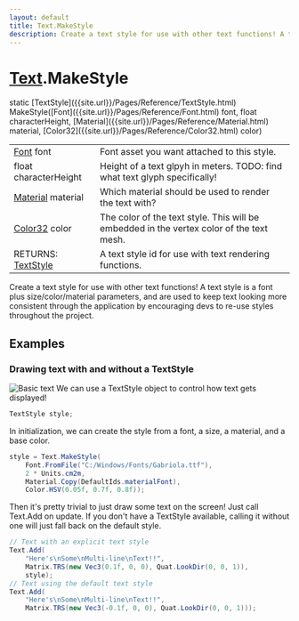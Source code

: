 ```yaml
---
layout: default
title: Text.MakeStyle
description: Create a text style for use with other text functions! A text style is a font plus size/color/material parameters, and are used to keep text looking more consistent through the application by encouraging devs to re-use styles throughout the project.
---
```

# [Text]({{site.url}}/Pages/Reference/Text.html).MakeStyle

<div class='signature' markdown='1'>
static [TextStyle]({{site.url}}/Pages/Reference/TextStyle.html) MakeStyle([Font]({{site.url}}/Pages/Reference/Font.html) font, float characterHeight, [Material]({{site.url}}/Pages/Reference/Material.html) material, [Color32]({{site.url}}/Pages/Reference/Color32.html) color)
</div>

|  |  |
|--|--|
|[Font]({{site.url}}/Pages/Reference/Font.html) font|Font asset you want attached to this style.|
|float characterHeight|Height of a text glpyh in meters. TODO: find what text glyph specifically!|
|[Material]({{site.url}}/Pages/Reference/Material.html) material|Which material should be used to render the text with?|
|[Color32]({{site.url}}/Pages/Reference/Color32.html) color|The color of the text style. This will be embedded in the vertex color of the text mesh.|
|RETURNS: [TextStyle]({{site.url}}/Pages/Reference/TextStyle.html)|A text style id for use with text rendering functions.|

Create a text style for use with other text functions! A text style
is a font plus size/color/material parameters, and are used to keep text looking
more consistent through the application by encouraging devs to re-use styles
throughout the project.




## Examples

### Drawing text with and without a TextStyle
![Basic text]({{site.url}}/img/screenshots/BasicText.jpg)
We can use a TextStyle object to control how text gets displayed!
```csharp
TextStyle style;
```
In initialization, we can create the style from a font, a size, a
material, and a base color.
```csharp
style = Text.MakeStyle(
    Font.FromFile("C:/Windows/Fonts/Gabriola.ttf"), 
    2 * Units.cm2m,
    Material.Copy(DefaultIds.materialFont), 
    Color.HSV(0.05f, 0.7f, 0.8f));
```
Then it's pretty trivial to just draw some text on the screen! Just call
Text.Add on update. If you don't have a TextStyle available, calling it
without one will just fall back on the default style.
```csharp
// Text with an explicit text style
Text.Add(
    "Here's\nSome\nMulti-line\nText!!", 
    Matrix.TRS(new Vec3(0.1f, 0, 0), Quat.LookDir(0, 0, 1)),
    style);
// Text using the default text style
Text.Add(
    "Here's\nSome\nMulti-line\nText!!", 
    Matrix.TRS(new Vec3(-0.1f, 0, 0), Quat.LookDir(0, 0, 1)));
```

